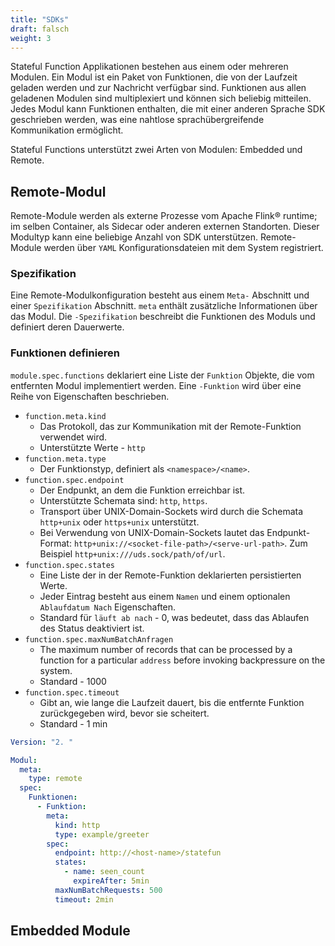```yaml
---
title: "SDKs"
draft: falsch
weight: 3
---
```


Stateful Function Applikationen bestehen aus einem oder mehreren Modulen. Ein Modul ist ein Paket von Funktionen, die von der Laufzeit geladen werden und zur Nachricht verfügbar sind. Funktionen aus allen geladenen Modulen sind multiplexiert und können sich beliebig mitteilen. Jedes Modul kann Funktionen enthalten, die mit einer anderen Sprache SDK geschrieben werden, was eine nahtlose sprachübergreifende Kommunikation ermöglicht.

Stateful Functions unterstützt zwei Arten von Modulen: Embedded und Remote.

## Remote-Modul

Remote-Module werden als externe Prozesse vom Apache Flink® runtime; im selben Container, als Sidecar oder anderen externen Standorten. Dieser Modultyp kann eine beliebige Anzahl von SDK unterstützen. Remote-Module werden über `YAML` Konfigurationsdateien mit dem System registriert.

### Spezifikation

Eine Remote-Modulkonfiguration besteht aus einem `Meta-` Abschnitt und einer `Spezifikation` Abschnitt. `meta` enthält zusätzliche Informationen über das Modul. Die `-Spezifikation` beschreibt die Funktionen des Moduls und definiert deren Dauerwerte.

### Funktionen definieren

`module.spec.functions` deklariert eine Liste der `Funktion` Objekte, die vom entfernten Modul implementiert werden. Eine `-Funktion` wird über eine Reihe von Eigenschaften beschrieben.

* `function.meta.kind`
    * Das Protokoll, das zur Kommunikation mit der Remote-Funktion verwendet wird.
    * Unterstützte Werte - `http`
* `function.meta.type`
    * Der Funktionstyp, definiert als `<namespace>/<name>`.
* `function.spec.endpoint`
    * Der Endpunkt, an dem die Funktion erreichbar ist.
    * Unterstützte Schemata sind: `http`, `https`.
    * Transport über UNIX-Domain-Sockets wird durch die Schemata `http+unix` oder `https+unix` unterstützt.
    * Bei Verwendung von UNIX-Domain-Sockets lautet das Endpunkt-Format: `http+unix://<socket-file-path>/<serve-url-path>`. Zum Beispiel `http+unix:///uds.sock/path/of/url`.
* `function.spec.states`
    * Eine Liste der in der Remote-Funktion deklarierten persistierten Werte.
    * Jeder Eintrag besteht aus einem `Namen` und einem optionalen `Ablaufdatum Nach` Eigenschaften.
    * Standard für `läuft ab nach` - 0, was bedeutet, dass das Ablaufen des Status deaktiviert ist.
* `function.spec.maxNumBatchAnfragen`
    * The maximum number of records that can be processed by a function for a particular `address` before invoking backpressure on the system.
    * Standard - 1000
* `function.spec.timeout`
    * Gibt an, wie lange die Laufzeit dauert, bis die entfernte Funktion zurückgegeben wird, bevor sie scheitert.
    * Standard - 1 min

```yaml
Version: "2. "

Modul:
  meta:
    type: remote
  spec:
    Funktionen:
      - Funktion:
        meta:
          kind: http
          type: example/greeter
        spec:
          endpoint: http://<host-name>/statefun
          states:
            - name: seen_count
              expireAfter: 5min
          maxNumBatchRequests: 500
          timeout: 2min
```

## Embedded Module

